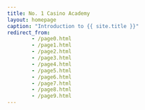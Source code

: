 ```yaml
---
title: No. 1 Casino Academy
layout: homepage
caption: "Introduction to {{ site.title }}"
redirect_from:
        - /page0.html
        - /page1.html
        - /page2.html
        - /page3.html
        - /page4.html
        - /page5.html
        - /page6.html
        - /page7.html
        - /page8.html
        - /page9.html
---
```


